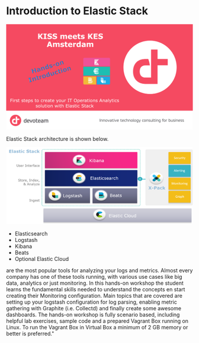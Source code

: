 # Introduction to Elastic Stack

<img src="https://raw.githubusercontent.com/avwsolutions/DVT-Elastic-Introduction/master/content/banner.png" alt="introduction banner">

Elastic Stack architecture is shown below.

<img src="https://raw.githubusercontent.com/avwsolutions/DVT-Elastic-Introduction/master/content/elastic_stack.png" alt="Elastic stack">

- Elasticsearch
- Logstash
- Kibana
- Beats
- Optional Elastic Cloud

are the most popular tools for analyzing your logs and metrics. Almost every company has one of these tools running, with various use cases like big data, analytics or just monitoring.
In this hands-on workshop the student learns the fundamental skills needed to understand the concepts en start creating their Monitoring configuration. 
Main topics that are covered are setting up your logstash configuration for log parsing, enabling metric gathering with Graphite (i.e. Collectd) and finally create some awesome dashboards.
The hands-on workshop is fully scenario based, including helpful lab exercises, sample code and a prepared Vagrant Box running on Linux.
To run the Vagrant Box in Virtual Box a minimum of 2 GB memory or better is preferred."
